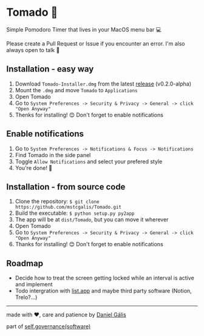 # Tomado 🍅
Simple Pomodoro Timer that lives in your MacOS menu bar 💻

Please create a Pull Request or Issue if you encounter an error. I'm also always open to talk 🌱

## Installation - easy way

1. Download `Tomado-Installer.dmg` from the latest [release](https://github.com/mstcgalis/Tomado/releases/tag/v0.2.0-alpha) (v0.2.0-alpha)
2. Mount the `.dmg` and move `Tomado` to `Applications`
3. Open Tomado
4. Go to `System Preferences -> Security & Privacy -> General -> click "Open Anyway"`
5. Thenks for installing! 😊 Don't forget to enable notifications

## Enable notifications

1. Go to `System Preferences -> Notifications & Focus -> Notifications`
2. Find Tomado in the side panel
3. Toggle `Allow Notifications` and select your prefered style
4. You're done! 🌸 

## Installation - from source code

1. Clone the repository: ```$ git clone https://github.com/mstcgalis/Tomado.git```
2. Build the executable: ```$ python setup.py py2app```
3. The app will be at `dist/Tomado`, but you can move it wherever
5. Open Tomado
6. Go to `System Preferences -> Security & Privacy -> General -> click "Open Anyway"`
7. Thanks for installing! 😊 Don't forget to enable notifications

## Roadmap

- Decide how to treat the screen getting locked while an interval is active and implement
- Todo intergration with [list.app](https://www.are.na/daniel-galis/self-governance) and maybe third party software (Notion, Trelo?...)
---

made with ❤️, care and patience by [Daniel Gális](www.danielgalis.com)

part of [self.governance(software)](https://www.are.na/daniel-galis/self-governance)
